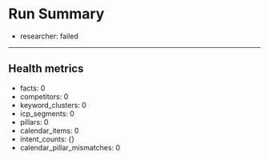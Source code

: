 # Run Summary

- researcher: failed

---
## Health metrics
- facts: 0
- competitors: 0
- keyword_clusters: 0
- icp_segments: 0
- pillars: 0
- calendar_items: 0
- intent_counts: {}
- calendar_pillar_mismatches: 0
